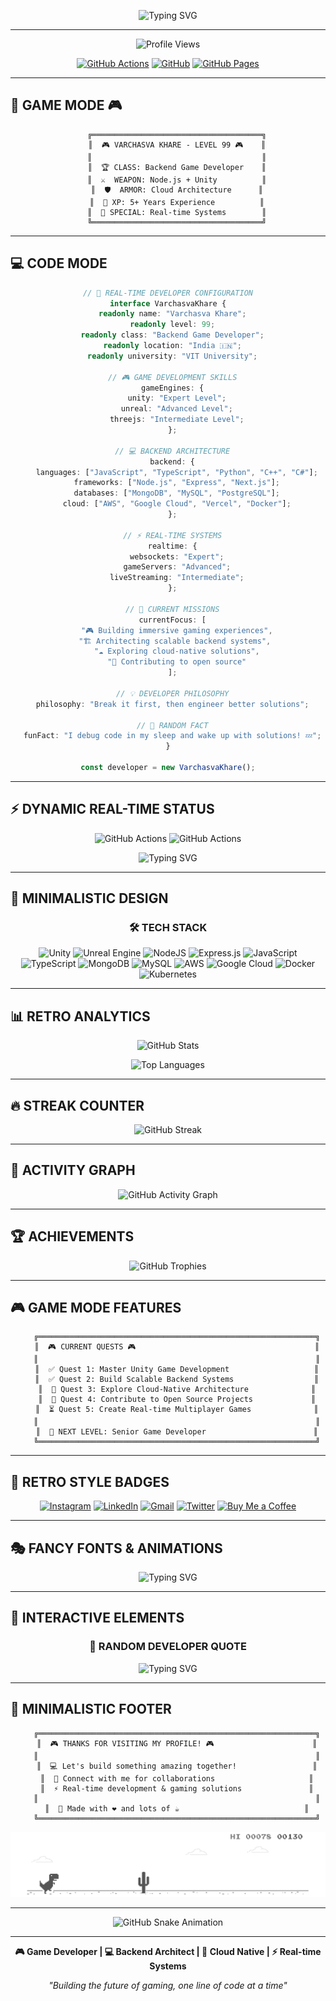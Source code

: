 <div align="center">

![Typing SVG](https://readme-typing-svg.herokuapp.com?font=Fira+Code&size=30&duration=3000&pause=1000&color=00FF41&center=true&vCenter=true&width=600&lines=🎮+GAME+DEVELOPER+%7C+💻+BACKEND+ARCHITECT;🚀+BUILDING+THE+FUTURE+OF+GAMING;⚡+REAL-TIME+SYSTEMS+%7C+☁️+CLOUD+NATIVE)

</div>

---

<div align="center">

![Profile Views](https://komarev.com/ghpvc/?username=varchasvakhare2022&color=00FF41&style=for-the-badge&label=PROFILE+VIEWS)

[![GitHub Actions](https://img.shields.io/badge/GitHub_Actions-2088FF?style=for-the-badge&logo=github-actions&logoColor=white)](https://github.com/varchasvakhare2022)
[![GitHub](https://img.shields.io/badge/GitHub-100000?style=for-the-badge&logo=github&logoColor=white)](https://github.com/varchasvakhare2022)
[![GitHub Pages](https://img.shields.io/badge/GitHub_Pages-222222?style=for-the-badge&logo=GitHub-Pages&logoColor=white)](https://github.com/varchasvakhare2022)

</div>

---

## 🎯 **GAME MODE** 🎮

<div align="center">

```ascii
    ╔══════════════════════════════════════╗
    ║  🎮 VARCHASVA KHARE - LEVEL 99 🎮    ║
    ║                                      ║
    ║  🏆 CLASS: Backend Game Developer    ║
    ║  ⚔️  WEAPON: Node.js + Unity          ║
    ║  🛡️  ARMOR: Cloud Architecture      ║
    ║  💎 XP: 5+ Years Experience          ║
    ║  🌟 SPECIAL: Real-time Systems        ║
    ╚══════════════════════════════════════╝
```

</div>

---

## 💻 **CODE MODE** 

<div align="center">

```typescript
// 🚀 REAL-TIME DEVELOPER CONFIGURATION
interface VarchasvaKhare {
  readonly name: "Varchasva Khare";
  readonly level: 99;
  readonly class: "Backend Game Developer";
  readonly location: "India 🇮🇳";
  readonly university: "VIT University";
  
  // 🎮 GAME DEVELOPMENT SKILLS
  gameEngines: {
    unity: "Expert Level";
    unreal: "Advanced Level";
    threejs: "Intermediate Level";
  };
  
  // 💻 BACKEND ARCHITECTURE
  backend: {
    languages: ["JavaScript", "TypeScript", "Python", "C++", "C#"];
    frameworks: ["Node.js", "Express", "Next.js"];
    databases: ["MongoDB", "MySQL", "PostgreSQL"];
    cloud: ["AWS", "Google Cloud", "Vercel", "Docker"];
  };
  
  // ⚡ REAL-TIME SYSTEMS
  realtime: {
    websockets: "Expert";
    gameServers: "Advanced";
    liveStreaming: "Intermediate";
  };
  
  // 🎯 CURRENT MISSIONS
  currentFocus: [
    "🎮 Building immersive gaming experiences",
    "🏗️ Architecting scalable backend systems", 
    "☁️ Exploring cloud-native solutions",
    "🚀 Contributing to open source"
  ];
  
  // 💡 DEVELOPER PHILOSOPHY
  philosophy: "Break it first, then engineer better solutions";
  
  // 🎲 RANDOM FACT
  funFact: "I debug code in my sleep and wake up with solutions! 💤";
}

const developer = new VarchasvaKhare();
```

</div>

---

## ⚡ **DYNAMIC REAL-TIME STATUS**

<div align="center">

![GitHub Actions](https://github.com/varchasvakhare2022/varchasvakhare2022/workflows/Profile%20Update/badge.svg)
![GitHub Actions](https://github.com/varchasvakhare2022/varchasvakhare2022/workflows/README%20Update/badge.svg)

![Typing SVG](https://readme-typing-svg.herokuapp.com?font=Fira+Code&size=20&duration=2000&pause=1000&color=00FF41&center=true&vCenter=true&width=600&lines=🔄+LIVE+STATUS%3A+ONLINE;💻+CURRENTLY+CODING...;🎮+GAME+DEV+IN+PROGRESS;☕+COFFEE+LEVEL%3A+MAXIMUM)

</div>

---

## 🎨 **MINIMALISTIC DESIGN**

<div align="center">

### 🛠️ **TECH STACK**

![Unity](https://img.shields.io/badge/Unity-100000?style=for-the-badge&logo=unity&logoColor=white)
![Unreal Engine](https://img.shields.io/badge/unrealengine-%23313131.svg?style=for-the-badge&logo=unrealengine&logoColor=white)
![NodeJS](https://img.shields.io/badge/node.js-6DA55F?style=for-the-badge&logo=node.js&logoColor=white)
![Express.js](https://img.shields.io/badge/express.js-%23404d59.svg?style=for-the-badge&logo=express&logoColor=%2361DAFB)
![JavaScript](https://img.shields.io/badge/javascript-%23323330.svg?style=for-the-badge&logo=javascript&logoColor=%23F7DF1&logoColor=black)
![TypeScript](https://img.shields.io/badge/typescript-%23007ACC.svg?style=for-the-badge&logo=typescript&logoColor=white)
![MongoDB](https://img.shields.io/badge/MongoDB-%234ea94b.svg?style=for-the-badge&logo=mongodb&logoColor=white)
![MySQL](https://img.shields.io/badge/mysql-%2300f.svg?style=for-the-badge&logo=mysql&logoColor=white)
![AWS](https://img.shields.io/badge/AWS-%23FF9900.svg?style=for-the-badge&logo=amazon-aws&logoColor=white)
![Google Cloud](https://img.shields.io/badge/GoogleCloud-%234285F4.svg?style=for-the-badge&logo=google-cloud&logoColor=white)
![Docker](https://img.shields.io/badge/docker-%230db7ed.svg?style=for-the-badge&logo=docker&logoColor=white)
![Kubernetes](https://img.shields.io/badge/kubernetes-%23326ce5.svg?style=for-the-badge&logo=kubernetes&logoColor=white)

</div>

---

## 📊 **RETRO ANALYTICS**

<div align="center">

![GitHub Stats](https://github-readme-stats.vercel.app/api?username=varchasvakhare2022&show_icons=true&theme=tokyonight&hide_border=true&count_private=true&include_all_commits=true&custom_title=🎮+GAME+DEV+STATS)

![Top Languages](https://github-readme-stats.vercel.app/api/top-langs/?username=varchasvakhare2022&layout=compact&theme=tokyonight&hide_border=true&langs_count=8&custom_title=💻+CODING+LANGUAGES)

</div>

---

## 🔥 **STREAK COUNTER**

<div align="center">

![GitHub Streak](https://github-readme-streak-stats.herokuapp.com/?user=varchasvakhare2022&theme=tokyonight&hide_border=true&stroke=0000&background=0D1117&ring=00FF41&fire=00FF41&currStreakNum=00FF41&sideNums=00FF41&currStreakLabel=00FF41&sideLabels=00FF41&dates=00FF41)

</div>

---

## 🎯 **ACTIVITY GRAPH**

<div align="center">

![GitHub Activity Graph](https://github-readme-activity-graph.vercel.app/graph?username=varchasvakhare2022&theme=tokyonight&hide_border=true&area=true&custom_title=🎮+CODING+ACTIVITY)

</div>

---

## 🏆 **ACHIEVEMENTS**

<div align="center">

![GitHub Trophies](https://github-profile-trophy.vercel.app/?username=varchasvakhare2022&theme=tokyonight&no-frame=true&column=7&margin-w=15&margin-h=15&custom_title=🏆+GITHUB+ACHIEVEMENTS)

</div>

---

## 🎮 **GAME MODE FEATURES**

<div align="center">

```ascii
    ╔══════════════════════════════════════════════════════════════╗
    ║  🎮 CURRENT QUESTS 🎮                                        ║
    ║                                                              ║
    ║  ✅ Quest 1: Master Unity Game Development                   ║
    ║  ✅ Quest 2: Build Scalable Backend Systems                  ║
    ║  🔄 Quest 3: Explore Cloud-Native Architecture              ║
    ║  🔄 Quest 4: Contribute to Open Source Projects             ║
    ║  ⏳ Quest 5: Create Real-time Multiplayer Games              ║
    ║                                                              ║
    ║  🎯 NEXT LEVEL: Senior Game Developer                        ║
    ╚══════════════════════════════════════════════════════════════╝
```

</div>

---

## 🎨 **RETRO STYLE BADGES**

<div align="center">

[![Instagram](https://img.shields.io/badge/Instagram-E4405F?style=for-the-badge&logo=instagram&logoColor=white)](https://www.instagram.com/varchasvkhare/)
[![LinkedIn](https://img.shields.io/badge/LinkedIn-0077B5?style=for-the-badge&logo=linkedin&logoColor=white)](https://www.linkedin.com/in/varchasva/)
[![Gmail](https://img.shields.io/badge/Gmail-D14836?style=for-the-badge&logo=gmail&logoColor=white)](mailto:varchasva@example.com)
[![Twitter](https://img.shields.io/badge/Twitter-1DA1F2?style=for-the-badge&logo=twitter&logoColor=white)](https://twitter.com/varchasva)
[![Buy Me a Coffee](https://img.shields.io/badge/Buy%20Me%20a%20Coffee-FFDD00?style=for-the-badge&logo=buymeacoffee&logoColor=black)](https://buymeacoffee.com/varchasvakhare)

</div>

---

## 🎭 **FANCY FONTS & ANIMATIONS**

<div align="center">

![Typing SVG](https://readme-typing-svg.herokuapp.com?font=Fira+Code&size=25&duration=3000&pause=1000&color=00FF41&center=true&vCenter=true&width=800&lines=🎮+GAME+DEVELOPMENT+%7C+💻+BACKEND+ARCHITECTURE;🚀+REAL-TIME+SYSTEMS+%7C+☁️+CLOUD+NATIVE;⚡+TURNING+IDEAS+INTO+REALITY;🎯+BUILDING+THE+FUTURE+OF+GAMING)

</div>

---

## 🎪 **INTERACTIVE ELEMENTS**

<div align="center">

### 🎲 **RANDOM DEVELOPER QUOTE**

![Typing SVG](https://readme-typing-svg.herokuapp.com?font=Fira+Code&size=18&duration=4000&pause=2000&color=00FF41&center=true&vCenter=true&width=600&lines=☕+Turning+caffeine+into+code...;💻+Building+robust+systems;🐛+Breaking+things+first;🔧+Engineering+better+solutions;✨+Debugging+with+extra+drama!;🎮+Game+development+is+art+meets+science;🚀+Cloud+native+is+the+future;⚡+Real-time+systems+are+my+passion)

</div>

---

## 🎨 **MINIMALISTIC FOOTER**

<div align="center">

```ascii
    ╔══════════════════════════════════════════════════════════════╗
    ║  🎮 THANKS FOR VISITING MY PROFILE! 🎮                      ║
    ║                                                              ║
    ║  💻 Let's build something amazing together!                 ║
    ║  🚀 Connect with me for collaborations                     ║
    ║  ⚡ Real-time development & gaming solutions               ║
    ║                                                              ║
    ║  🌟 Made with ❤️ and lots of ☕                            ║
    ╚══════════════════════════════════════════════════════════════╝
```

![Profile Banner](https://raw.githubusercontent.com/varchasvakhare2022/varchasvakhare2022/main/img/banner4.gif)

</div>

---

<div align="center">

![GitHub Snake Animation](https://raw.githubusercontent.com/varchasvakhare2022/varchasvakhare2022/output/github-contribution-grid-snake.svg)

</div>

---

<div align="center">

**🎮 Game Developer | 💻 Backend Architect | 🚀 Cloud Native | ⚡ Real-time Systems**

*"Building the future of gaming, one line of code at a time"*

</div>

